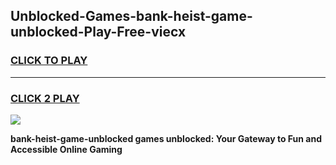 
## Unblocked-Games-bank-heist-game-unblocked-Play-Free-viecx
<h3>
<a href="https://premium76.site?title=bank-heist-game-unblocked&ref=23A">CLICK TO PLAY</a></h3>
<hr>

<h3>
<a href="https://premium76.site?title=bank-heist-game-unblocked&ref=23A">CLICK 2 PLAY</a>
  
</h3>

<a href="https://premium76.site?title=bank-heist-game-unblocked&ref=23A"><img src="https://clearcache.store/games.png"></a>


**bank-heist-game-unblocked games unblocked: Your Gateway to Fun and Accessible Online Gaming**
